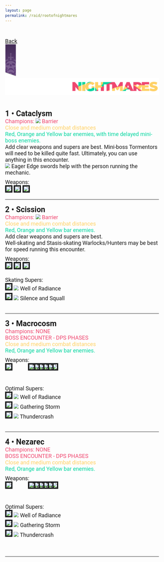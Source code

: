 ```yaml
---
layout: page
permalink: /raid/rootofnightmares
---
```


<html>
    <head>
        <title>RAID - SETUP GUIDES</title>

   <style>
            .my_head
            {
                font-family:    roboto, sans-serif;
                font-size:      25px;
                font-weight:    bold;
            }
   </style>
   <style>
            .my_body
            {
                font-family:    roboto, sans-serif;
                font-size:      18px;
                font-weight:    thin;
                
            }
            .my_red
            {
                font-family:    roboto, sans-serif;
                font-size:      18px;
                font-weight:    thin;
                color:          #ef476f;
                
            }
            .my_yellow
            {
                font-family:    roboto, sans-serif;
                font-size:      18px;
                font-weight:    thin;
                color:          #ffd166;
                
            }
            .my_green
            {
                font-family:    roboto, sans-serif;
                font-size:      18px;
                font-weight:    thin;
                color:          #06d6a0;
                
            }

   </style>
   </head>

<body>

<br>

<br>
<div class="my_body">
<a href="/raid/">Back</a><br>
<a href="/raid/"><img src="/img/raidbanner/raidpres.png"></a><img src="/img/raidbanner/ron_banner.png"><br><br>
<br>

<div class="my_head">1 • Cataclysm</div>

<div class="my_red">Champions: <img src="https://www.bungie.net/common/destiny2_content/icons/2ac9bcf4a961c3b3e31da7b76a5a87f9.png" style="max-height: 26px;"> Barrier</div>
<div class="my_yellow">Close and medium combat distances</div>
<div class="my_green">Red, Orange and Yellow bar enemies, with time delayed mini-boss enemies.</div>
<div class="my_body">Add clear weapons and supers are best. Mini-boss Tormentors will need to be killed quite fast. Ultimately, you can use anything in this encounter.
<div class="my_body"><img src="https://www.bungie.net/common/destiny2_content/icons/4716d462aad8d5913c22a34ee8eac494.png" style="max-height: 38px;"> Eager Edge swords help with the person running the mechanic.
<div style="height: 10px;"></div>
<div class="my_body">Weapons:</div>
<div class="my_body"><img src="https://www.bungie.net/common/destiny2_content/icons/ddfe8daa6f2093efae32bd6f70ef36c5.jpg" style="max-height: 62px; border: 4px solid #181a1b"> <img src="https://www.bungie.net/common/destiny2_content/icons/c397f3437d3d5a8c61a76e27a91ee4f0.jpg" style="max-height: 62px; border: 4px solid #181a1b"> <img src="https://www.bungie.net/common/destiny2_content/icons/0f9ed3d25bd2c940b941d872bc931b5b.jpg" style="max-height: 62px; border: 4px solid #181a1b">

<br>
<hr>

<div class="my_head">2 • Scission</div>
<div class="my_red">Champions: <img src="https://www.bungie.net/common/destiny2_content/icons/2ac9bcf4a961c3b3e31da7b76a5a87f9.png" style="max-height: 26px;"> Barrier</div>
<div class="my_yellow">Close and medium combat distances</div>
<div class="my_green">Red, Orange and Yellow bar enemies.</div>
<div class="my_body">Add clear weapons and supers are best.
<div class="my_body">Well-skating and Stasis-skating Warlocks/Hunters may be best for speed running this encounter.
<div style="height: 10px;"></div>
<div class="my_body">Weapons:</div>
<div class="my_body"><img src="https://www.bungie.net/common/destiny2_content/icons/ddfe8daa6f2093efae32bd6f70ef36c5.jpg" style="max-height: 62px; border: 4px solid #181a1b"> <img src="https://www.bungie.net/common/destiny2_content/icons/c397f3437d3d5a8c61a76e27a91ee4f0.jpg" style="max-height: 62px; border: 4px solid #181a1b"> <img src="https://www.bungie.net/common/destiny2_content/icons/0f9ed3d25bd2c940b941d872bc931b5b.jpg" style="max-height: 62px; border: 4px solid #181a1b">
<div style="height: 10px;"></div>
<div>
<div style="height: 10px;"></div>
<div class="my_body">Skating Supers:</div>
<img src="https://www.bungie.net/common/destiny2_content/icons/c7b9207c8260715fc61f892bbbeda1be.jpg" style="max-height: 62px; border: 4px solid #181a1b"> <img src="https://www.bungie.net/common/destiny2_content/icons/5dbb9a2f285df3ee20fe37d073350a37.png" style="max-height: 32px;"> Well of Radiance</div>
<div style="height: 4px;"></div>
<img src="https://www.bungie.net/common/destiny2_content/icons/dc727f02562fb62eba49a6eb2c1174d5.jpg" style="max-height: 62px; border: 4px solid #181a1b"> <img src="https://www.bungie.net/common/destiny2_content/icons/bac0872a1d59eb9a6f3a0ca7f349b8cc.png" style="max-height: 32px;"> Silence and Squall</div>


<br>
<hr>

<div class="my_head">3 • Macrocosm</div>
<div class="my_red">Champions: NONE</div>
<div class="my_red">BOSS ENCOUNTER - DPS PHASES</div>
<div class="my_yellow">Close and medium combat distances</div>
<div class="my_green">Red, Orange and Yellow bar enemies.</div>

<div style="height: 10px;"></div>
<div class="my_body">Weapons:</div>
<div class="my_body">
    <div style="width:300px; height: 62px; position: relative;">
        <div style="position: absolute; z-index: 7; left: 0;"><img src="https://www.bungie.net/common/destiny2_content/icons/097f8146229e7e8693a989952f44c843.jpg" style="max-height: 62px; border: 4px solid #181a1b"></div>
        <div style="position: absolute; left: 75px; z-index: 6;"><img src="https://www.bungie.net/common/destiny2_content/icons/ddfe8daa6f2093efae32bd6f70ef36c5.jpg" style="max-height: 62px; border: 4px solid #181a1b"></div>
        <div style="position: absolute; left: 90px; z-index: 5;"><img src="https://www.bungie.net/common/destiny2_content/icons/ddfe8daa6f2093efae32bd6f70ef36c5.jpg" style="max-height: 62px; border: 4px solid #181a1b"></div>
        <div style="position: absolute; left: 105px; z-index: 4;"><img src="https://www.bungie.net/common/destiny2_content/icons/ddfe8daa6f2093efae32bd6f70ef36c5.jpg" style="max-height: 62px; border: 4px solid #181a1b"></div>
        <div style="position: absolute; left: 120px; z-index: 3;"><img src="https://www.bungie.net/common/destiny2_content/icons/ddfe8daa6f2093efae32bd6f70ef36c5.jpg" style="max-height: 62px; border: 4px solid #181a1b"></div>
        <div style="position: absolute; left: 135px; z-index: 2;"><img src="https://www.bungie.net/common/destiny2_content/icons/ddfe8daa6f2093efae32bd6f70ef36c5.jpg" style="max-height: 62px; border: 4px solid #181a1b"></div>
        <div style="position: absolute; left: 150px; z-index: 1;"><img src="https://www.bungie.net/common/destiny2_content/icons/ddfe8daa6f2093efae32bd6f70ef36c5.jpg" style="max-height: 62px; border: 4px solid #181a1b"></div>
    </div>
</div>

<div style="height: 10px;"></div>
<div class="my_body">Optimal Supers:</div>
<div class="my_body">
        <div>
        <img src="https://www.bungie.net/common/destiny2_content/icons/c7b9207c8260715fc61f892bbbeda1be.jpg" style="max-height: 62px; border: 4px solid #181a1b"> <img src="https://www.bungie.net/common/destiny2_content/icons/5dbb9a2f285df3ee20fe37d073350a37.png" style="max-height: 32px;"> Well of Radiance</div>
        <div style="height: 4px;"></div>
        <img src="https://www.bungie.net/common/destiny2_content/icons/9889b81325d1cf023a261d735d3031d4.jpg" style="max-height: 62px; border: 4px solid #181a1b"> <img src="https://www.bungie.net/common/destiny2_content/icons/5919e3e43ab455cee03ff23cdaa23080.png" style="max-height: 32px;"> Gathering Storm</div>
        <div style="height: 4px;"></div>
        <img src="https://www.bungie.net/common/destiny2_content/icons/25f3ac3f80b3ec8a7607241f18cbbecb.jpg" style="max-height: 62px; border: 4px solid #181a1b"> <img src="https://www.bungie.net/common/destiny2_content/icons/4e03473a24049bdb6013badca6b61965.png" style="max-height: 32px;"> Thundercrash

</div>

<br>
<hr>

<div class="my_head">4 • Nezarec</div>
<div class="my_red">Champions: NONE</div>
<div class="my_red">BOSS ENCOUNTER - DPS PHASES</div>
<div class="my_yellow">Close and medium combat distances</div>
<div class="my_green">Red, Orange and Yellow bar enemies.</div>

<div style="height: 10px;"></div>
<div class="my_body">Weapons:</div>
<div class="my_body">
    <div style="width:300px; height: 62px; position: relative;">
        <div style="position: absolute; z-index: 7; left: 0;"><img src="https://www.bungie.net/common/destiny2_content/icons/097f8146229e7e8693a989952f44c843.jpg" style="max-height: 62px; border: 4px solid #181a1b"></div>
        <div style="position: absolute; left: 75px; z-index: 6;"><img src="https://www.bungie.net/common/destiny2_content/icons/ddfe8daa6f2093efae32bd6f70ef36c5.jpg" style="max-height: 62px; border: 4px solid #181a1b"></div>
        <div style="position: absolute; left: 90px; z-index: 5;"><img src="https://www.bungie.net/common/destiny2_content/icons/ddfe8daa6f2093efae32bd6f70ef36c5.jpg" style="max-height: 62px; border: 4px solid #181a1b"></div>
        <div style="position: absolute; left: 105px; z-index: 4;"><img src="https://www.bungie.net/common/destiny2_content/icons/ddfe8daa6f2093efae32bd6f70ef36c5.jpg" style="max-height: 62px; border: 4px solid #181a1b"></div>
        <div style="position: absolute; left: 120px; z-index: 3;"><img src="https://www.bungie.net/common/destiny2_content/icons/ddfe8daa6f2093efae32bd6f70ef36c5.jpg" style="max-height: 62px; border: 4px solid #181a1b"></div>
        <div style="position: absolute; left: 135px; z-index: 2;"><img src="https://www.bungie.net/common/destiny2_content/icons/ddfe8daa6f2093efae32bd6f70ef36c5.jpg" style="max-height: 62px; border: 4px solid #181a1b"></div>
        <div style="position: absolute; left: 150px; z-index: 1;"><img src="https://www.bungie.net/common/destiny2_content/icons/ddfe8daa6f2093efae32bd6f70ef36c5.jpg" style="max-height: 62px; border: 4px solid #181a1b"></div>
    </div>
</div>

<div style="height: 10px;"></div>
<div class="my_body">Optimal Supers:</div>
<div class="my_body">
        <div>
        <img src="https://www.bungie.net/common/destiny2_content/icons/c7b9207c8260715fc61f892bbbeda1be.jpg" style="max-height: 62px; border: 4px solid #181a1b"> <img src="https://www.bungie.net/common/destiny2_content/icons/5dbb9a2f285df3ee20fe37d073350a37.png" style="max-height: 32px;"> Well of Radiance</div>
        <div style="height: 4px;"></div>
        <img src="https://www.bungie.net/common/destiny2_content/icons/9889b81325d1cf023a261d735d3031d4.jpg" style="max-height: 62px; border: 4px solid #181a1b"> <img src="https://www.bungie.net/common/destiny2_content/icons/5919e3e43ab455cee03ff23cdaa23080.png" style="max-height: 32px;"> Gathering Storm</div>
        <div style="height: 4px;"></div>
        <img src="https://www.bungie.net/common/destiny2_content/icons/25f3ac3f80b3ec8a7607241f18cbbecb.jpg" style="max-height: 62px; border: 4px solid #181a1b"> <img src="https://www.bungie.net/common/destiny2_content/icons/4e03473a24049bdb6013badca6b61965.png" style="max-height: 32px;"> Thundercrash

</div>
<br>
<br>

<hr>

